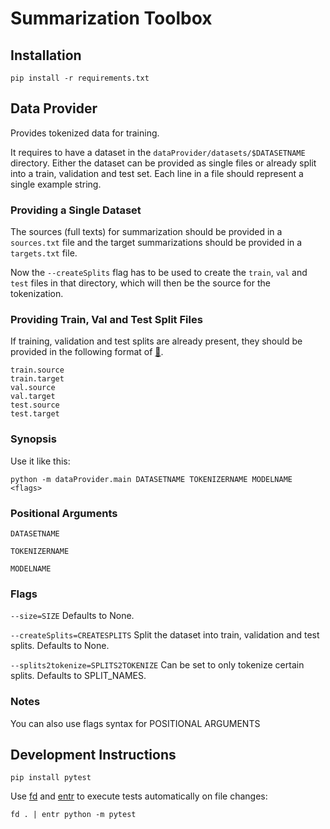 # Summarization Toolbox

## Installation

```
pip install -r requirements.txt
```

## Data Provider

Provides tokenized data for training.

It requires to have a dataset in the `dataProvider/datasets/$DATASETNAME` directory. Either the dataset can be provided as single files or already split into a train, validation and test set. Each line in a file should represent a single example string.

### Providing a Single Dataset

The sources (full texts) for summarization should be provided in a `sources.txt` file and the target summarizations should be provided in a `targets.txt` file.

Now the `--createSplits` flag has to be used to create the `train`, `val` and `test` files in that directory, which will then be the source for the tokenization.

### Providing Train, Val and Test Split Files

If training, validation and test splits are already present, they should be provided in the following format of [🤗](https://github.com/huggingface/transformers/tree/master/examples/seq2seq).

```
train.source
train.target
val.source
val.target
test.source
test.target
```

### Synopsis

Use it like this:

```
python -m dataProvider.main DATASETNAME TOKENIZERNAME MODELNAME <flags>
```

### Positional Arguments

`DATASETNAME`

`TOKENIZERNAME`

`MODELNAME`

### Flags

`--size=SIZE`
Defaults to None.

`--createSplits=CREATESPLITS`
Split the dataset into train, validation and test splits. Defaults to None.

`--splits2tokenize=SPLITS2TOKENIZE`
Can be set to only tokenize certain splits. Defaults to SPLIT_NAMES.

### Notes

You can also use flags syntax for POSITIONAL ARGUMENTS

## Development Instructions

```
pip install pytest
```

Use [fd](https://github.com/sharkdp/fd) and [entr](https://eradman.com/entrproject/) to execute tests automatically on file changes:

```
fd . | entr python -m pytest
```
